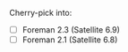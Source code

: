 

Cherry-pick into:

* [ ] Foreman 2.3 (Satellite 6.9)
* [ ] Foreman 2.1 (Satellite 6.8)

<!---
Thank you for contributing to Foreman documentation. Make sure to read README
for the documentation standards. Set cherry-pick github label to mark this
contribution for cherry picking and check which version do you need with [x].
-->
